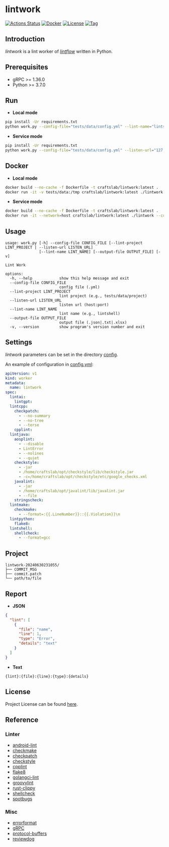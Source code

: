 # lintwork

[![Actions Status](https://github.com/devops-lintflow/lintwork/workflows/ci/badge.svg?branch=main&event=push)](https://github.com/devops-lintflow/lintwork/actions?query=workflow%3Aci)
[![Docker](https://img.shields.io/docker/pulls/craftslab/lintwork)](https://hub.docker.com/r/craftslab/lintwork)
[![License](https://img.shields.io/github/license/devops-lintflow/lintwork.svg?color=brightgreen)](https://github.com/devops-lintflow/lintwork/blob/main/LICENSE)
[![Tag](https://img.shields.io/github/tag/devops-lintflow/lintwork.svg?color=brightgreen)](https://github.com/devops-lintflow/lintwork/tags)



## Introduction

*lintwork* is a lint worker of *[lintflow](https://github.com/devops-lintflow/lintflow/)* written in Python.



## Prerequisites

- gRPC >= 1.36.0
- Python >= 3.7.0



## Run

- **Local mode**

```bash
pip install -Ur requirements.txt
python work.py --config-file="tests/data/config.yml" --lint-name="lintshell" --lint-project="tests/data/project" --output-file="output.json"
```



- **Service mode**

```bash
pip install -Ur requirements.txt
python work.py --config-file="tests/data/config.yml" --listen-url="127.0.0.1:9090"
```



## Docker

- **Local mode**

```bash
docker build --no-cache -f Dockerfile -t craftslab/lintwork:latest .
docker run -it -v tests/data:/tmp craftslab/lintwork:latest ./lintwork --config-file="/tmp/config.yml" --lint-name="lintshell" --lint-project="/tmp/project" --output-file="/tmp/output.json"
```



- **Service mode**

```bash
docker build --no-cache -f Dockerfile -t craftslab/lintwork:latest .
docker run -it --network=host craftslab/lintwork:latest ./lintwork --config-file="config.yml" --listen-url="127.0.0.1:9090"
```



## Usage

```
usage: work.py [-h] --config-file CONFIG_FILE [--lint-project LINT_PROJECT | --listen-url LISTEN_URL]
               [--lint-name LINT_NAME] [--output-file OUTPUT_FILE] [-v]

Lint Work

options:
  -h, --help            show this help message and exit
  --config-file CONFIG_FILE
                        config file (.yml)
  --lint-project LINT_PROJECT
                        lint project (e.g., tests/data/project)
  --listen-url LISTEN_URL
                        listen url (host:port)
  --lint-name LINT_NAME
                        lint name (e.g., lintshell)
  --output-file OUTPUT_FILE
                        output file (.json|.txt|.xlsx)
  -v, --version         show program's version number and exit
```



## Settings

*lintwork* parameters can be set in the directory [config](https://github.com/devops-lintflow/lintwork/blob/main/lintwork/config).

An example of configuration in [config.yml](https://github.com/devops-lintflow/lintwork/blob/main/lintwork/config/config.yml):

```yaml
apiVersion: v1
kind: worker
metadata:
  name: lintwork
spec:
  lintai:
    lintgpt:
  lintcpp:
    checkpatch:
      - --no-summary
      - --no-tree
      - --terse
    cpplint:
  lintjava:
    aosplint:
      - --disable
      - LintError
      - --nolines
      - --quiet
    checkstyle:
      - -jar
      - /home/craftslab/opt/checkstyle/lib/checkstyle.jar
      - -c=/home/craftslab/opt/checkstyle/etc/google_checks.xml
    javalint:
      - -jar
      - /home/craftslab/opt/javalint/lib/javalint.jar
      - --file
    stringscheck:
  lintmake:
    checkmake:
      - --format=:{{.LineNumber}}::{{.Violation}}\n
  lintpython:
    flake8:
  lintshell:
    shellcheck:
      - --format=gcc
```



## Project

```
lintwork-20240630231055/
├── COMMIT_MSG
├── commit.patch
└── path/to/file
```



## Report

- **JSON**

```json
{
  "lint": [
    {
      "file": "name",
      "line": 1,
      "type": "Error",
      "details": "text"
    }
  ]
}
```

- **Text**

```text
{lint}:{file}:{line}:{type}:{details}
```



## License

Project License can be found [here](LICENSE).



## Reference

### Linter

- [android-lint](https://developer.android.com/studio/write/lint)
- [checkmake](https://github.com/mrtazz/checkmake)
- [checkpatch](https://github.com/torvalds/linux/blob/master/scripts/checkpatch.pl)
- [checkstyle](https://checkstyle.org/)
- [cpplint](https://github.com/cpplint/cpplint)
- [flake8](https://flake8.pycqa.org/)
- [golangci-lint](https://golangci-lint.run/)
- [groovylint](https://github.com/Ableton/groovylint)
- [rust-clippy](https://rust-lang.github.io/rust-clippy/)
- [shellcheck](https://www.shellcheck.net/)
- [spotbugs](https://spotbugs.github.io/)



### Misc

- [errorformat](https://github.com/reviewdog/errorformat)
- [gRPC](https://grpc.io/docs/languages/python/)
- [protocol-buffers](https://developers.google.com/protocol-buffers/docs/proto3)
- [reviewdog](https://github.com/reviewdog/reviewdog)
